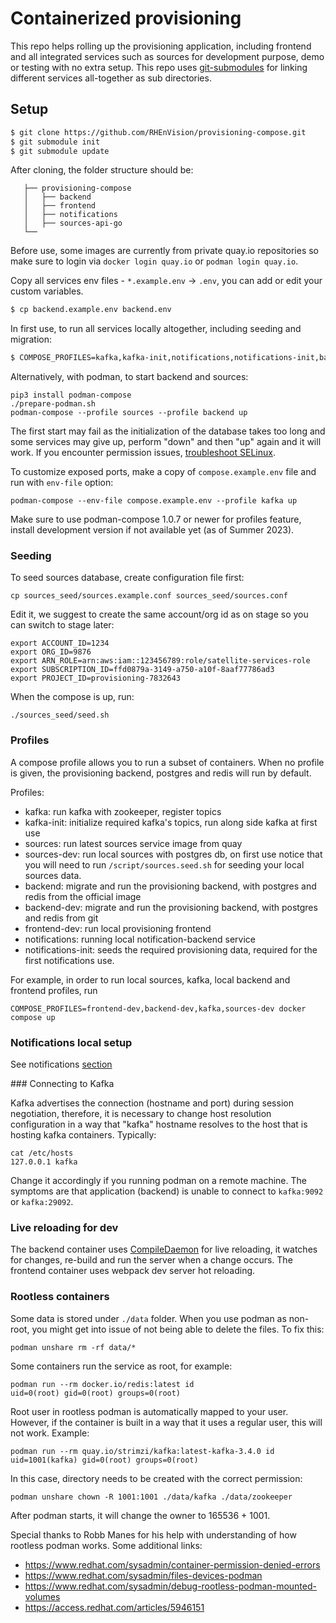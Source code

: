 # Containerized provisioning

This repo helps rolling up the provisioning application, including frontend and all integrated services such as sources for development purpose, demo or testing with no extra setup. This repo uses [git-submodules](https://github.blog/2016-02-01-working-with-submodules/) for linking different services all-together as sub directories.

## Setup

```sh
$ git clone https://github.com/RHEnVision/provisioning-compose.git
$ git submodule init
$ git submodule update
```

After cloning, the folder structure should be:
```
   ├── provisioning-compose
   │   ├── backend
   │   ├── frontend
   │   ├── notifications
   │   ├── sources-api-go
   └── 
```

Before use, some images are currently from private quay.io repositories so make sure to login via `docker login quay.io` or `podman login quay.io`.

Copy all services env files - `*.example.env` -> `.env`, you can add or edit your custom variables.

```bash
$ cp backend.example.env backend.env
```

In first use, to run all services locally altogether, including seeding and migration:

```sh
$ COMPOSE_PROFILES=kafka,kafka-init,notifications,notifications-init,backend-dev,sources-dev,frontend-dev docker compose up
```

Alternatively, with podman, to start backend and sources:

```
pip3 install podman-compose
./prepare-podman.sh
podman-compose --profile sources --profile backend up
```

The first start may fail as the initialization of the database takes too long and some services may give up, perform "down" and then "up" again and it will work. If you encounter permission issues, [troubleshoot SELinux](https://www.redhat.com/sysadmin/container-permission-denied-errors).

To customize exposed ports, make a copy of `compose.example.env` file and run with `env-file` option:

```
podman-compose --env-file compose.example.env --profile kafka up
```

Make sure to use podman-compose 1.0.7 or newer for profiles feature, install development version if not available yet (as of Summer 2023).

### Seeding

To seed sources database, create configuration file first:

	cp sources_seed/sources.example.conf sources_seed/sources.conf

Edit it, we suggest to create the same account/org id as on stage so you can switch to stage later:

	export ACCOUNT_ID=1234
	export ORG_ID=9876
	export ARN_ROLE=arn:aws:iam::123456789:role/satellite-services-role
	export SUBSCRIPTION_ID=ffd0879a-3149-a750-a10f-8aaf77786ad3
	export PROJECT_ID=provisioning-7832643

When the compose is up, run:

	./sources_seed/seed.sh

### Profiles

A compose profile allows you to run a subset of containers. When no profile is given, 
the provisioning backend, postgres and redis will run by default.

Profiles:
- kafka: run kafka with zookeeper, register topics
- kafka-init: initialize required kafka's topics, run along side kafka at first use
- sources: run latest sources service image from quay
- sources-dev: run local sources with postgres db, on first use notice that you will need to run `/script/sources.seed.sh` for seeding your local sources data.
- backend: migrate and run the provisioning backend, with postgres and redis from the official image
- backend-dev: migrate and run the provisioning backend, with postgres and redis from git
- frontend-dev: run local provisioning frontend
- notifications: running local notification-backend service
- notifications-init: seeds the required provisioning data, required for the first notifications use.


For example, in order to run local sources, kafka, local backend and frontend profiles, run

	COMPOSE_PROFILES=frontend-dev,backend-dev,kafka,sources-dev docker compose up 

 ### Notifications local setup
 See notifications [section](/notifications_seed/README.md)

### Connecting to Kafka

Kafka advertises the connection (hostname and port) during session negotiation, therefore, it is necessary to change host resolution configuration in a way that "kafka" hostname resolves to the host that is hosting kafka containers. Typically:

	cat /etc/hosts
	127.0.0.1 kafka

Change it accordingly if you running podman on a remote machine. The symptoms are that application (backend) is unable to connect to `kafka:9092` or `kafka:29092`.

### Live reloading for dev

The backend container uses [CompileDaemon](github.com/githubnemo/CompileDaemon) for live reloading, it watches for changes, re-build and run the server when a change occurs. The frontend container uses webpack dev server hot reloading.

### Rootless containers

Some data is stored under `./data` folder. When you use podman as non-root, you might get into issue of not being able to delete the files. To fix this:

	podman unshare rm -rf data/*

Some containers run the service as root, for example:

	podman run --rm docker.io/redis:latest id
	uid=0(root) gid=0(root) groups=0(root)

Root user in rootless podman is automatically mapped to your user. However, if the container is built in a way that it uses a regular user, this will not work. Example:

	podman run --rm quay.io/strimzi/kafka:latest-kafka-3.4.0 id
	uid=1001(kafka) gid=0(root) groups=0(root)

In this case, directory needs to be created with the correct permission:

	podman unshare chown -R 1001:1001 ./data/kafka ./data/zookeeper

After podman starts, it will change the owner to 165536 + 1001.

Special thanks to Robb Manes for his help with understanding of how rootless podman works. Some additional links:

* https://www.redhat.com/sysadmin/container-permission-denied-errors
* https://www.redhat.com/sysadmin/files-devices-podman
* https://www.redhat.com/sysadmin/debug-rootless-podman-mounted-volumes
* https://access.redhat.com/articles/5946151
